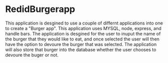# RedidBurgerapp

This application is desgined to use a couple of differnt applications into one to create a "Burger app". This application uses MYSQL, node, express, and handle bars. The application is desgined for the user to inuput the name of the burger that they would like to eat, and once selected the user will then have the option to devoure the burger that was selected. The application will also store that burger into the database whether the user chooses to devoure the buger or not.